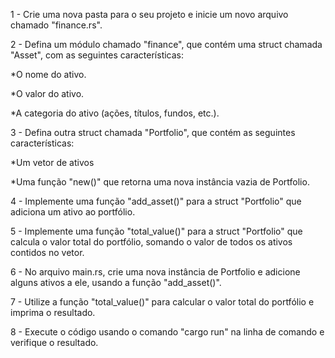 1 - Crie uma nova pasta para o seu projeto e inicie um novo arquivo chamado "finance.rs".

2 - Defina um módulo chamado "finance", que contém uma struct chamada "Asset", com as seguintes características:

*O nome do ativo.

*O valor do ativo.

*A categoria do ativo (ações, títulos, fundos, etc.).

3 - Defina outra struct chamada "Portfolio", que contém as seguintes características:

*Um vetor de ativos

*Uma função "new()" que retorna uma nova instância vazia de Portfolio.

4 - Implemente uma função "add_asset()" para a struct "Portfolio" que adiciona um ativo ao portfólio.

5 - Implemente uma função "total_value()" para a struct "Portfolio" que calcula o valor total do portfólio, somando o valor de todos os ativos contidos no vetor.

6 - No arquivo main.rs, crie uma nova instância de Portfolio e adicione alguns ativos a ele, usando a função "add_asset()".

7 - Utilize a função "total_value()" para calcular o valor total do portfólio e imprima o resultado.

8 - Execute o código usando o comando "cargo run" na linha de comando e verifique o resultado.
